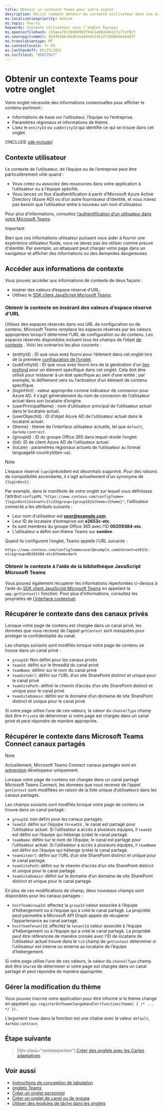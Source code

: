```yaml
---
title: Obtenir un contexte Teams pour votre onglet
description: Décrit comment obtenir du contexte utilisateur dans vos onglets
ms.localizationpriority: medium
ms.topic: how-to
keywords: Contexte utilisateur sous l’onglet Équipes
ms.openlocfilehash: 319aea79c38466969f84e1e00d44b127a77ef92f
ms.sourcegitcommit: 929391b6c04d53ea84a93145e2f29d6b96a64d37
ms.translationtype: MT
ms.contentlocale: fr-FR
ms.lasthandoff: 05/25/2022
ms.locfileid: "65672917"
---
```

# <a name="get-context-for-your-tab"></a>Obtenir un contexte Teams pour votre onglet

Votre onglet nécessite des informations contextuelles pour afficher le contenu pertinent :

* Informations de base sur l’utilisateur, l’équipe ou l’entreprise.
* Paramètres régionaux et informations de thème.
* Lisez le `entityId` ou `subEntityId` qui identifie ce qui se trouve dans cet onglet.

[!INCLUDE [sdk-include](~/includes/sdk-include.md)]

## <a name="user-context"></a>Contexte utilisateur

Le contexte de l’utilisateur, de l’équipe ou de l’entreprise peut être particulièrement utile quand :

* Vous créez ou associez des ressources dans votre application à l’utilisateur ou à l’équipe spécifié.
* Vous lancez un flux d’authentification à partir d’Microsoft Azure Active Directory (Azure AD) ou d’un autre fournisseur d’identité, et vous n’avez pas besoin que l’utilisateur entre à nouveau son nom d’utilisateur.

Pour plus d’informations, consultez [l’authentification d’un utilisateur dans votre Microsoft Teams](~/concepts/authentication/authentication.md).

> [!IMPORTANT]
> Bien que ces informations utilisateur puissent vous aider à fournir une expérience utilisateur fluide, vous ne devez pas les utiliser comme preuve d’identité.  Par exemple, un attaquant peut charger votre page dans un navigateur et afficher des informations ou des demandes dangereuses.

## <a name="access-context-information"></a>Accéder aux informations de contexte

Vous pouvez accéder aux informations de contexte de deux façons :

* Insérer des valeurs d’espace réservé d’URL.
* Utilisez le [SDK client JavaScript Microsoft Teams](/javascript/api/overview/msteams-client).

### <a name="get-context-by-inserting-url-placeholder-values"></a>Obtenir le contexte en insérant des valeurs d’espace réservé d’URL

Utilisez des espaces réservés dans vos URL de configuration ou de contenu. Microsoft Teams remplace les espaces réservés par les valeurs appropriées lorsqu’il détermine l’URL de configuration ou de contenu. Les espaces réservés disponibles incluent tous les champs de l’objet [de contexte](/javascript/api/@microsoft/teams-js/microsoftteams.context?view=msteams-client-js-1.12.1&preserve-view=true) . Voici les scénarios les plus courants :

* {entityId} : ID que vous avez fourni pour l’élément dans cet onglet lors de la première [configuration de l’onglet](~/tabs/how-to/create-tab-pages/configuration-page.md).
* {subEntityId} : ID que vous avez fourni lors de la génération d’un [lien profond](~/concepts/build-and-test/deep-links.md) pour un élément spécifique dans cet onglet. Cela doit être utilisé pour restaurer à un état spécifique au sein d’une entité ; par exemple, le défilement vers ou l’activation d’un élément de contenu spécifique.
* {loginHint} : valeur appropriée comme indicateur de connexion pour Azure AD. Il s’agit généralement du nom de connexion de l’utilisateur actuel dans son locataire d’origine.
* {userPrincipalName} : nom d’utilisateur principal de l’utilisateur actuel dans le locataire actuel.
* {userObjectId} : ID d’objet Azure AD de l’utilisateur actuel dans le locataire actuel.
* {theme} : thème de l’interface utilisateur actuelle, tel que `default`, `dark`ou `contrast`.
* {groupId} : ID du groupe Office 365 dans lequel réside l’onglet.
* {tid}: ID de client Azure AD de l’utilisateur actuel.
* {locale} : paramètres régionaux actuels de l’utilisateur au format languageId-countryId(en-us).

> [!NOTE]
> L’espace réservé `{upn}`précédent est désormais supprimé. Pour des raisons de compatibilité ascendante, il s'agit actuellement d'un synonyme de `{loginHint}`.

Par exemple, dans le manifeste de votre onglet sur lequel vous définissez l’attribut `configURL` `"https://www.contoso.com/config?name={loginHint}&tenant={tid}&group={groupId}&theme={theme}"`, l’utilisateur connecté a les attributs suivants :

* Leur nom d’utilisateur est **user@example.com**.
* Leur ID de locataire d’entreprise est **e2653c-etc**.
* Ils sont membres du groupe Office 365 avec l’ID **00209384-etc**.
* L’utilisateur a défini son thème Teams sur **sombre**.

Quand ils configurent l’onglet, Teams appelle l’URL suivante :

`https://www.contoso.com/config?name=user@example.com&tenant=e2653c-etc&group=00209384-etc&theme=dark`

### <a name="get-context-by-using-the-microsoft-teams-javascript-library"></a>Obtenir le contexte à l’aide de la bibliothèque JavaScript Microsoft Teams

Vous pouvez également récupérer les informations répertoriées ci-dessus à l’aide du [SDK client JavaScript Microsoft Teams](/javascript/api/overview/msteams-client) en appelant la `app.getContext()` fonction. Pour plus d’informations, consultez les propriétés de [l’interface contextuel](/javascript/api/@microsoft/teams-js/app.context?view=msteams-client-js-latest&preserve-view=true).

## <a name="retrieve-context-in-private-channels"></a>Récupérer le contexte dans des canaux privés

Lorsque votre page de contenu est chargée dans un canal privé, les données que vous recevez de l’appel `getContext` sont masquées pour protéger la confidentialité du canal.

Les champs suivants sont modifiés lorsque votre page de contenu se trouve dans un canal privé :

* `groupId`: Non défini pour les canaux privés
* `teamId`: défini sur le threadId du canal privé
* `teamName`: définir sur le nom du canal privé
* `teamSiteUrl`: défini sur l’URL d’un site SharePoint distinct et unique pour le canal privé
* `teamSitePath`: définir le chemin d’accès d’un site SharePoint distinct et unique pour le canal privé
* `teamSiteDomain`: défini sur le domaine d’un domaine de site SharePoint distinct et unique pour le canal privé

Si votre page utilise l’une de ces valeurs, la valeur du `channelType` champ doit être `Private` de déterminer si votre page est chargée dans un canal privé et peut répondre de manière appropriée.

## <a name="retrieve-context-in-microsoft-teams-connect-shared-channels"></a>Récupérer le contexte dans Microsoft Teams Connect canaux partagés

> [!NOTE]
> Actuellement, Microsoft Teams Connect canaux partagés sont en [préversion](../../resources/dev-preview/developer-preview-intro.md) développeur uniquement.

Lorsque votre page de contenu est chargée dans un canal partagé Microsoft Teams Connect, les données que vous recevez de l’appel `getContext` sont modifiées en raison de la liste unique d’utilisateurs dans les canaux partagés.

Les champs suivants sont modifiés lorsque votre page de contenu se trouve dans un canal partagé :

* `groupId`: non défini pour les canaux partagés.
* `teamId`: défini sur l’équipe `threadId` , le canal est partagé pour l’utilisateur actuel. Si l’utilisateur a accès à plusieurs équipes, il `teamId` est défini sur l’équipe qui héberge (crée) le canal partagé.
* `teamName`: défini sur le nom de l’équipe, le canal est partagé pour l’utilisateur actuel. Si l’utilisateur a accès à plusieurs équipes, il `teamName` est défini sur l’équipe qui héberge (crée) le canal partagé.
* `teamSiteUrl`: défini sur l’URL d’un site SharePoint distinct et unique pour le canal partagé.
* `teamSitePath`: défini sur le chemin d’accès d’un site SharePoint distinct et unique pour le canal partagé.
* `teamSiteDomain`: défini sur le domaine d’un domaine de site SharePoint distinct et unique pour le canal partagé.

En plus de ces modifications de champ, deux nouveaux champs sont disponibles pour les canaux partagés :

* `hostTeamGroupId`: affectez la `groupId` valeur associée à l’équipe d’hébergement ou à l’équipe qui a créé le canal partagé. La propriété peut permettre à Microsoft API Graph appels de récupérer l’appartenance au canal partagé.
* `hostTeamTenantId`: affectez la `tenantId` valeur associée à l’équipe d’hébergement ou à l’équipe qui a créé le canal partagé. La propriété peut être référencée de manière croisée avec l’ID de locataire de l’utilisateur actuel trouvé dans le `tid` champ de `getContext` déterminer si l’utilisateur est interne ou externe au locataire de l’équipe d’hébergement.

Si votre page utilise l’une de ces valeurs, la valeur du `channelType` champ doit être `Shared` de déterminer si votre page est chargée dans un canal partagé et peut répondre de manière appropriée.

## <a name="handle-theme-change"></a>Gérer la modification du thème

Vous pouvez inscrire votre application pour être informé si le thème change en appelant `app.registerOnThemeChangeHandler(function(theme) { /* ... */ })`.

L’argument `theme` dans la fonction est une chaîne avec la valeur `default`, `dark`ou `contrast`.

## <a name="next-step"></a>Étape suivante

> [!div class="nextstepaction"]
> [Créer des onglets avec les Cartes adaptatives](~/tabs/how-to/build-adaptive-card-tabs.md)

## <a name="see-also"></a>Voir aussi

* [Instructions de conception de tabulation](../../tabs/design/tabs.md)
* [onglets Teams](~/tabs/what-are-tabs.md)
* [Créer un onglet personnel](~/tabs/how-to/create-personal-tab.md)
* [Créer un onglet de canal ou de groupe](~/tabs/how-to/create-channel-group-tab.md)
* [Utiliser des modules de tâche dans les onglets](~/task-modules-and-cards/task-modules/task-modules-tabs.md)
